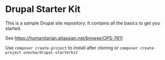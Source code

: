 # Drupal Starter Kit

This is a sample Drupal site repository. It contains all the basics to get you started.

See https://humanitarian.atlassian.net/browse/OPS-7611

Use `composer create-project` to install after cloning or `composer create-project unocha/drupal-starterkit`
